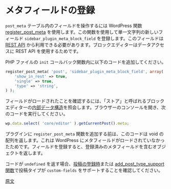 <!-- 
# Register the Meta Field
 -->
# メタフィールドの登録

<!-- 
To work with fields in the `post_meta` table, WordPress has a function called [register_post_meta](https://developer.wordpress.org/reference/functions/register_post_meta/). You're going to use it to register a new field called `sidebar_plugin_meta_block_field`, which will be a single string. Note that this field needs to be available through the [REST API](https://developer.wordpress.org/rest-api/) because that's how the block editor access data.

Add this to the PHP code, within the `init` callback function:
 -->
`post_meta` テーブル内のフィールドを操作するには WordPress 関数 [register_post_meta](https://developer.wordpress.org/reference/functions/register_post_meta/) を使用します。この関数を使用して単一文字列の新しいフィールド `sidebar_plugin_meta_block_field` を登録します。このフィールドは [REST API](https://developer.wordpress.org/rest-api/) から利用できる必要があります。ブロックエディターはデータアクセスに REST API を使用するためです。

PHP ファイルの `init` コールバック関数内に以下のコードを追加してください。

```php
register_post_meta( 'post', 'sidebar_plugin_meta_block_field', array(
	'show_in_rest' => true,
	'single' => true,
	'type' => 'string',
) );
```

<!-- 
To make sure the field has been loaded, query the block editor [internal data structures](/docs/reference-guides/data/), also known as _stores_. Open your browser's console, and execute this piece of code:
 -->
フィールドがロードされたことを確認するには、「ストア」と呼ばれるブロックエディターの[内部データ構造](https://ja.wordpress.org/team/handbook/block-editor/data/)を照会します。ブラウザーのコンソールを開き、次のコードを実行してください。

```js
wp.data.select( 'core/editor' ).getCurrentPost().meta;
```
<!-- 
Before adding the `register_post_meta` function to the plugin, this code returns a void array, because WordPress hasn't been told to load any meta field yet. After registering the field, the same code will return an object containing the registered meta field you registered.
 -->
プラグインに `register_post_meta` 関数を追加する前は、このコードは void の配列を返します。これは WordPress にメタフィールドがロードされていなかったためです。フィールドを登録すると、登録済みのメタフィールドを含むオブジェクトを返します。

<!-- 
If the code returns `undefined` make sure your post type supports `custom-fields`. Either when [registering the post](https://developer.wordpress.org/reference/functions/register_post_type/#supports) or with [add_post_type_support function](https://developer.wordpress.org/reference/functions/add_post_type_support/).
 -->
コードが `undefined` を返す場合、[投稿の登録時](https://developer.wordpress.org/reference/functions/register_post_type/#supports)または [add_post_type_support 関数](https://developer.wordpress.org/reference/functions/add_post_type_support/)で投稿タイプが `custom-fields` をサポートすることを確認してください。

[原文](https://github.com/WordPress/gutenberg/blob/master/docs/designers-developers/developers/tutorials/sidebar-tutorial/plugin-sidebar-3-register-meta.md)
